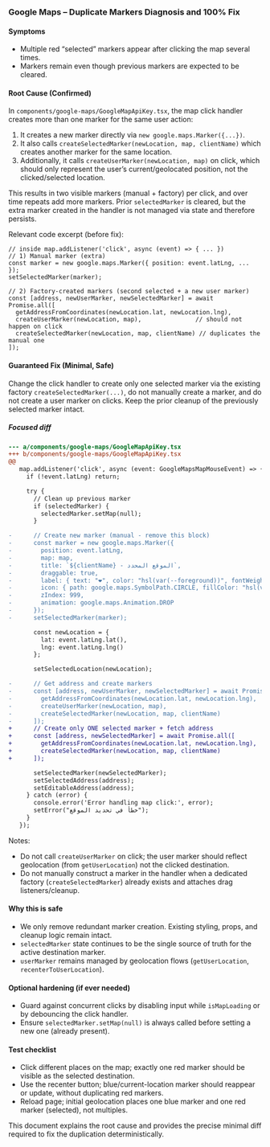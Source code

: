 ### Google Maps – Duplicate Markers Diagnosis and 100% Fix

#### Symptoms
- Multiple red “selected” markers appear after clicking the map several times.
- Markers remain even though previous markers are expected to be cleared.

#### Root Cause (Confirmed)
In `components/google-maps/GoogleMapApiKey.tsx`, the map click handler creates more than one marker for the same user action:

1) It creates a new marker directly via `new google.maps.Marker({...})`.
2) It also calls `createSelectedMarker(newLocation, map, clientName)` which creates another marker for the same location.
3) Additionally, it calls `createUserMarker(newLocation, map)` on click, which should only represent the user’s current/geolocated position, not the clicked/selected location.

This results in two visible markers (manual + factory) per click, and over time repeats add more markers. Prior `selectedMarker` is cleared, but the extra marker created in the handler is not managed via state and therefore persists.

Relevant code excerpt (before fix):

```tsx
// inside map.addListener('click', async (event) => { ... })
// 1) Manual marker (extra)
const marker = new google.maps.Marker({ position: event.latLng, ... });
setSelectedMarker(marker);

// 2) Factory-created markers (second selected + a new user marker)
const [address, newUserMarker, newSelectedMarker] = await Promise.all([
  getAddressFromCoordinates(newLocation.lat, newLocation.lng),
  createUserMarker(newLocation, map),               // should not happen on click
  createSelectedMarker(newLocation, map, clientName) // duplicates the manual one
]);
```

#### Guaranteed Fix (Minimal, Safe)
Change the click handler to create only one selected marker via the existing factory `createSelectedMarker(...)`, do not manually create a marker, and do not create a user marker on clicks. Keep the prior cleanup of the previously selected marker intact.

##### Focused diff

```diff
--- a/components/google-maps/GoogleMapApiKey.tsx
+++ b/components/google-maps/GoogleMapApiKey.tsx
@@
   map.addListener('click', async (event: GoogleMapsMapMouseEvent) => {
     if (!event.latLng) return;

     try {
       // Clean up previous marker
       if (selectedMarker) {
         selectedMarker.setMap(null);
       }

-      // Create new marker (manual - remove this block)
-      const marker = new google.maps.Marker({
-        position: event.latLng,
-        map: map,
-        title: `${clientName} - الموقع المحدد`,
-        draggable: true,
-        label: { text: "❤️", color: "hsl(var(--foreground))", fontWeight: "bold", fontSize: "16px" },
-        icon: { path: google.maps.SymbolPath.CIRCLE, fillColor: "hsl(var(--destructive))", fillOpacity: 0.3, strokeColor: "hsl(var(--destructive))", strokeWeight: 3, scale: 18 },
-        zIndex: 999,
-        animation: google.maps.Animation.DROP
-      });
-      setSelectedMarker(marker);

       const newLocation = {
         lat: event.latLng.lat(),
         lng: event.latLng.lng()
       };

       setSelectedLocation(newLocation);

-      // Get address and create markers
-      const [address, newUserMarker, newSelectedMarker] = await Promise.all([
-        getAddressFromCoordinates(newLocation.lat, newLocation.lng),
-        createUserMarker(newLocation, map),
-        createSelectedMarker(newLocation, map, clientName)
-      ]);
+      // Create only ONE selected marker + fetch address
+      const [address, newSelectedMarker] = await Promise.all([
+        getAddressFromCoordinates(newLocation.lat, newLocation.lng),
+        createSelectedMarker(newLocation, map, clientName)
+      ]);

       setSelectedMarker(newSelectedMarker);
       setSelectedAddress(address);
       setEditableAddress(address);
     } catch (error) {
       console.error('Error handling map click:', error);
       setError("خطأ في تحديد الموقع");
     }
   });
```

Notes:
- Do not call `createUserMarker` on click; the user marker should reflect geolocation (from `getUserLocation`) not the clicked destination.
- Do not manually construct a marker in the handler when a dedicated factory (`createSelectedMarker`) already exists and attaches drag listeners/cleanup.

#### Why this is safe
- We only remove redundant marker creation. Existing styling, props, and cleanup logic remain intact.
- `selectedMarker` state continues to be the single source of truth for the active destination marker.
- `userMarker` remains managed by geolocation flows (`getUserLocation`, `recenterToUserLocation`).

#### Optional hardening (if ever needed)
- Guard against concurrent clicks by disabling input while `isMapLoading` or by debouncing the click handler.
- Ensure `selectedMarker.setMap(null)` is always called before setting a new one (already present).

#### Test checklist
- Click different places on the map; exactly one red marker should be visible as the selected destination.
- Use the recenter button; blue/current-location marker should reappear or update, without duplicating red markers.
- Reload page; initial geolocation places one blue marker and one red marker (selected), not multiples.

This document explains the root cause and provides the precise minimal diff required to fix the duplication deterministically.



